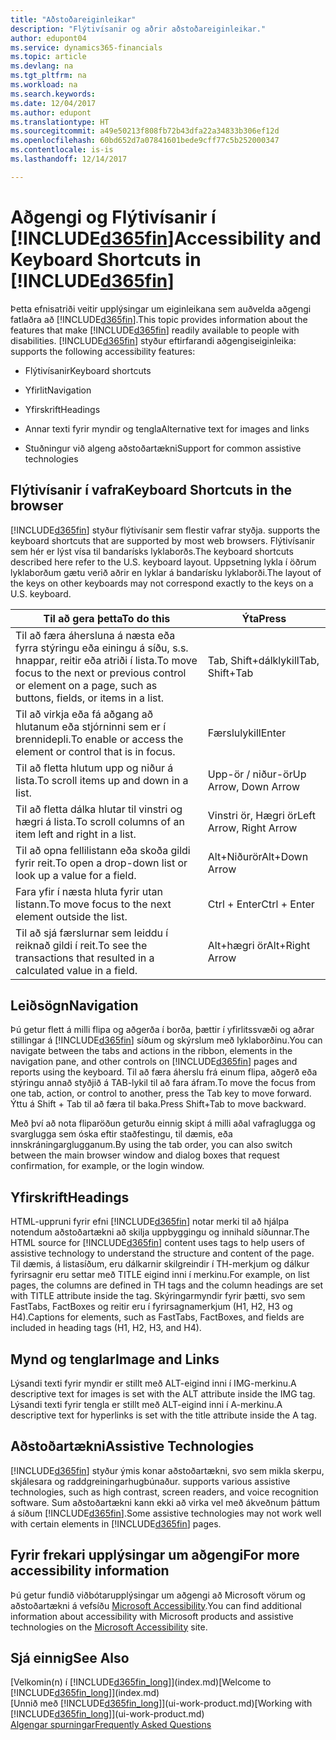 ```yaml
---
title: "Aðstoðareiginleikar"
description: "Flýtivísanir og aðrir aðstoðareiginleikar."
author: edupont04
ms.service: dynamics365-financials
ms.topic: article
ms.devlang: na
ms.tgt_pltfrm: na
ms.workload: na
ms.search.keywords: 
ms.date: 12/04/2017
ms.author: edupont
ms.translationtype: HT
ms.sourcegitcommit: a49e50213f808fb72b43dfa22a34833b306ef12d
ms.openlocfilehash: 60bd652d7a07841601bede9cff77c5b252000347
ms.contentlocale: is-is
ms.lasthandoff: 12/14/2017

---
```

# <a name="accessibility-and-keyboard-shortcuts-in-included365finincludesd365finmdmd"></a><span data-ttu-id="3651f-103">Aðgengi og Flýtivísanir í [!INCLUDE[d365fin](includes/d365fin_md.md)]</span><span class="sxs-lookup"><span data-stu-id="3651f-103">Accessibility and Keyboard Shortcuts in [!INCLUDE[d365fin](includes/d365fin_md.md)]</span></span>
<span data-ttu-id="3651f-104">Þetta efnisatriði veitir upplýsingar um eiginleikana sem auðvelda aðgengi fatlaðra að [!INCLUDE[d365fin](includes/d365fin_md.md)].</span><span class="sxs-lookup"><span data-stu-id="3651f-104">This topic provides information about the features that make [!INCLUDE[d365fin](includes/d365fin_md.md)] readily available to people with disabilities.</span></span> [!INCLUDE[d365fin](includes/d365fin_md.md)]<span data-ttu-id="3651f-105"> styður eftirfarandi aðgengiseiginleika:</span><span class="sxs-lookup"><span data-stu-id="3651f-105"> supports the following accessibility features:</span></span>  

-   <span data-ttu-id="3651f-106">Flýtivísanir</span><span class="sxs-lookup"><span data-stu-id="3651f-106">Keyboard shortcuts</span></span>  

-   <span data-ttu-id="3651f-107">Yfirlit</span><span class="sxs-lookup"><span data-stu-id="3651f-107">Navigation</span></span>  

-   <span data-ttu-id="3651f-108">Yfirskrift</span><span class="sxs-lookup"><span data-stu-id="3651f-108">Headings</span></span>  

-   <span data-ttu-id="3651f-109">Annar texti fyrir myndir og tengla</span><span class="sxs-lookup"><span data-stu-id="3651f-109">Alternative text for images and links</span></span>  

-   <span data-ttu-id="3651f-110">Stuðningur við algeng aðstoðartækni</span><span class="sxs-lookup"><span data-stu-id="3651f-110">Support for common assistive technologies</span></span>  

##  <a name="Keyboard"></a> <span data-ttu-id="3651f-111">Flýtivísanir í vafra</span><span class="sxs-lookup"><span data-stu-id="3651f-111">Keyboard Shortcuts in the browser</span></span>
 [!INCLUDE[d365fin](includes/d365fin_md.md)]<span data-ttu-id="3651f-112"> styður flýtivísanir sem flestir vafrar styðja.</span><span class="sxs-lookup"><span data-stu-id="3651f-112"> supports the keyboard shortcuts that are supported by most web browsers.</span></span> <span data-ttu-id="3651f-113">Flýtivísanir sem hér er lýst vísa til bandarísks lyklaborðs.</span><span class="sxs-lookup"><span data-stu-id="3651f-113">The keyboard shortcuts described here refer to the U.S. keyboard layout.</span></span> <span data-ttu-id="3651f-114">Uppsetning lykla í öðrum lyklaborðum gætu verið aðrir en lyklar á bandarísku lyklaborði.</span><span class="sxs-lookup"><span data-stu-id="3651f-114">The layout of the keys on other keyboards may not correspond exactly to the keys on a U.S. keyboard.</span></span>  

|<span data-ttu-id="3651f-115">Til að gera þetta</span><span class="sxs-lookup"><span data-stu-id="3651f-115">To do this</span></span>|<span data-ttu-id="3651f-116">Ýta</span><span class="sxs-lookup"><span data-stu-id="3651f-116">Press</span></span>|  
|----------------|-----------|  
|<span data-ttu-id="3651f-117">Til að færa áhersluna á næsta eða fyrra stýringu eða einingu á síðu, s.s. hnappar, reitir eða atriði í lista.</span><span class="sxs-lookup"><span data-stu-id="3651f-117">To move focus to the next or previous control or element on a page, such as buttons, fields, or items in a list.</span></span>|<span data-ttu-id="3651f-118">Tab, Shift+dálklykill</span><span class="sxs-lookup"><span data-stu-id="3651f-118">Tab, Shift+Tab</span></span>|  
|<span data-ttu-id="3651f-119">Til að virkja eða fá aðgang að hlutanum eða stjórninni sem er í brennidepli.</span><span class="sxs-lookup"><span data-stu-id="3651f-119">To enable or access the element or control that is in focus.</span></span>|<span data-ttu-id="3651f-120">Færslulykill</span><span class="sxs-lookup"><span data-stu-id="3651f-120">Enter</span></span>|  
|<span data-ttu-id="3651f-121">Til að fletta hlutum upp og niður á lista.</span><span class="sxs-lookup"><span data-stu-id="3651f-121">To scroll items up and down in a list.</span></span>|<span data-ttu-id="3651f-122">Upp-ör / niður-ör</span><span class="sxs-lookup"><span data-stu-id="3651f-122">Up Arrow, Down Arrow</span></span>|  
|<span data-ttu-id="3651f-123">Til að fletta dálka hlutar til vinstri og hægri á lista.</span><span class="sxs-lookup"><span data-stu-id="3651f-123">To scroll columns of an item left and right in a list.</span></span>|<span data-ttu-id="3651f-124">Vinstri ör, Hægri ör</span><span class="sxs-lookup"><span data-stu-id="3651f-124">Left Arrow, Right Arrow</span></span>|  
|<span data-ttu-id="3651f-125">Til að opna fellilistann eða skoða gildi fyrir reit.</span><span class="sxs-lookup"><span data-stu-id="3651f-125">To open a drop-down list or look up a value for a field.</span></span>|<span data-ttu-id="3651f-126">Alt+Niðurör</span><span class="sxs-lookup"><span data-stu-id="3651f-126">Alt+Down Arrow</span></span>|  
|<span data-ttu-id="3651f-127">Fara yfir í næsta hluta fyrir utan listann.</span><span class="sxs-lookup"><span data-stu-id="3651f-127">To move focus to the next element outside the list.</span></span>|<span data-ttu-id="3651f-128">Ctrl + Enter</span><span class="sxs-lookup"><span data-stu-id="3651f-128">Ctrl + Enter</span></span>|  
|<span data-ttu-id="3651f-129">Til að sjá færslurnar sem leiddu í reiknað gildi í reit.</span><span class="sxs-lookup"><span data-stu-id="3651f-129">To see the transactions that resulted in a calculated value in a field.</span></span>|<span data-ttu-id="3651f-130">Alt+hægri ör</span><span class="sxs-lookup"><span data-stu-id="3651f-130">Alt+Right Arrow</span></span>|  

##  <a name="Navigation"></a> <span data-ttu-id="3651f-131">Leiðsögn</span><span class="sxs-lookup"><span data-stu-id="3651f-131">Navigation</span></span>  
 <span data-ttu-id="3651f-132">Þú getur flett á milli flipa og aðgerða í borða, þættir í yfirlitssvæði og aðrar stillingar á [!INCLUDE[d365fin](includes/d365fin_md.md)] síðum og skýrslum með lyklaborðinu.</span><span class="sxs-lookup"><span data-stu-id="3651f-132">You can navigate between the tabs and actions in the ribbon, elements in the navigation pane, and other controls on [!INCLUDE[d365fin](includes/d365fin_md.md)] pages and reports using the keyboard.</span></span> <span data-ttu-id="3651f-133">Til að færa áherslu frá einum flipa, aðgerð eða stýringu annað styðjið á TAB-lykil til að fara áfram.</span><span class="sxs-lookup"><span data-stu-id="3651f-133">To move the focus from one tab, action, or control to another, press the Tab key to move forward.</span></span> <span data-ttu-id="3651f-134">Ýttu á Shift + Tab til að færa til baka.</span><span class="sxs-lookup"><span data-stu-id="3651f-134">Press Shift+Tab to move backward.</span></span>  

 <span data-ttu-id="3651f-135">Með því að nota fliparöðun geturðu einnig skipt á milli aðal vafraglugga og svarglugga sem óska ​​eftir staðfestingu, til dæmis, eða innskráningarglugganum.</span><span class="sxs-lookup"><span data-stu-id="3651f-135">By using the tab order, you can also switch between the main browser window and dialog boxes that request confirmation, for example, or the login window.</span></span>  

##  <a name="Headings"></a> <span data-ttu-id="3651f-136">Yfirskrift</span><span class="sxs-lookup"><span data-stu-id="3651f-136">Headings</span></span>  
 <span data-ttu-id="3651f-137">HTML-uppruni fyrir efni [!INCLUDE[d365fin](includes/d365fin_md.md)] notar merki til að hjálpa notendum aðstoðartækni að skilja uppbyggingu og innihald síðunnar.</span><span class="sxs-lookup"><span data-stu-id="3651f-137">The HTML source for [!INCLUDE[d365fin](includes/d365fin_md.md)] content uses tags to help users of assistive technology to understand the structure and content of the page.</span></span> <span data-ttu-id="3651f-138">Til dæmis, á listasíðum, eru dálkarnir skilgreindir í TH-merkjum og dálkur fyrirsagnir eru settar með TITLE eigind inni í merkinu.</span><span class="sxs-lookup"><span data-stu-id="3651f-138">For example, on list pages, the columns are defined in TH tags and the column headings are set with TITLE attribute inside the tag.</span></span> <span data-ttu-id="3651f-139">Skýringarmyndir fyrir þætti, svo sem FastTabs, FactBoxes og reitir eru í fyrirsagnamerkjum (H1, H2, H3 og H4).</span><span class="sxs-lookup"><span data-stu-id="3651f-139">Captions for elements, such as FastTabs, FactBoxes, and fields are included in heading tags (H1, H2, H3, and H4).</span></span>  

##  <a name="Images"></a> <span data-ttu-id="3651f-140">Mynd og tenglar</span><span class="sxs-lookup"><span data-stu-id="3651f-140">Image and Links</span></span>  
 <span data-ttu-id="3651f-141">Lýsandi texti fyrir myndir er stillt með ALT-eigind inni í IMG-merkinu.</span><span class="sxs-lookup"><span data-stu-id="3651f-141">A descriptive text for images is set with the ALT attribute inside the IMG tag.</span></span> <span data-ttu-id="3651f-142">Lýsandi texti fyrir tengla er stillt með ALT-eigind inni í A-merkinu.</span><span class="sxs-lookup"><span data-stu-id="3651f-142">A descriptive text for hyperlinks is set with the title attribute inside the A tag.</span></span>  

##  <a name="AssistiveTech"></a> <span data-ttu-id="3651f-143">Aðstoðartækni</span><span class="sxs-lookup"><span data-stu-id="3651f-143">Assistive Technologies</span></span>  
[!INCLUDE[d365fin](includes/d365fin_md.md)]<span data-ttu-id="3651f-144"> styður ýmis konar aðstoðartækni, svo sem mikla skerpu, skjálesara og raddgreiningarhugbúnaður.</span><span class="sxs-lookup"><span data-stu-id="3651f-144"> supports various assistive technologies, such as high contrast, screen readers, and voice recognition software.</span></span> <span data-ttu-id="3651f-145">Sum aðstoðartækni kann ekki að virka vel með ákveðnum þáttum á síðum [!INCLUDE[d365fin](includes/d365fin_md.md)].</span><span class="sxs-lookup"><span data-stu-id="3651f-145">Some assistive technologies may not work well with certain elements in [!INCLUDE[d365fin](includes/d365fin_md.md)] pages.</span></span>  

## <a name="for-more-accessibility-information"></a><span data-ttu-id="3651f-146">Fyrir frekari upplýsingar um aðgengi</span><span class="sxs-lookup"><span data-stu-id="3651f-146">For more accessibility information</span></span>  
<span data-ttu-id="3651f-147">Þú getur fundið viðbótarupplýsingar um aðgengi að Microsoft vörum og aðstoðartækni á vefsíðu [Microsoft Accessibility](http://go.microsoft.com/fwlink/?LinkId=262160).</span><span class="sxs-lookup"><span data-stu-id="3651f-147">You can find additional information about accessibility with Microsoft products and assistive technologies on the [Microsoft Accessibility](http://go.microsoft.com/fwlink/?LinkId=262160) site.</span></span>

## <a name="see-also"></a><span data-ttu-id="3651f-148">Sjá einnig</span><span class="sxs-lookup"><span data-stu-id="3651f-148">See Also</span></span>
<span data-ttu-id="3651f-149">[Velkomin(n) í [!INCLUDE[d365fin_long](includes/d365fin_long_md.md)]](index.md)</span><span class="sxs-lookup"><span data-stu-id="3651f-149">[Welcome to [!INCLUDE[d365fin_long](includes/d365fin_long_md.md)]](index.md)</span></span>  
<span data-ttu-id="3651f-150">[Unnið með [!INCLUDE[d365fin_long](includes/d365fin_long_md.md)]](ui-work-product.md)</span><span class="sxs-lookup"><span data-stu-id="3651f-150">[Working with [!INCLUDE[d365fin_long](includes/d365fin_long_md.md)]](ui-work-product.md)</span></span>  
[<span data-ttu-id="3651f-151">Algengar spurningar</span><span class="sxs-lookup"><span data-stu-id="3651f-151">Frequently Asked Questions</span></span>](across-faq.md)  

